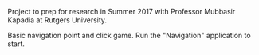 Project to prep for research in Summer 2017 with Professor Mubbasir Kapadia at Rutgers University.

Basic navigation point and click game.  Run the "Navigation" application to start.
